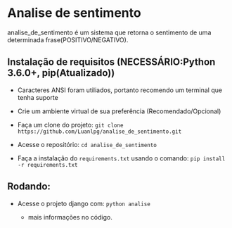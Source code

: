 # Analise de sentimento


analise_de_sentimento é um sistema que retorna o sentimento de uma determinada frase(POSITIVO/NEGATIVO).



## Instalação de requisitos (NECESSÁRIO:Python 3.6.0+, pip(Atualizado))

- Caracteres ANSI foram utiliados, portanto recomendo um terminal que tenha suporte

- Crie um ambiente virtual de sua preferência (Recomendado/Opcional)

- Faça um clone do projeto: `git clone https://github.com/Luanlpg/analise_de_sentimento.git`

- Acesse o repositório: `cd analise_de_sentimento`

- Faça a instalação do `requirements.txt` usando o comando: `pip install -r requirements.txt`

## Rodando:

- Acesse o projeto django com: `python analise`


   - mais informações no código.

